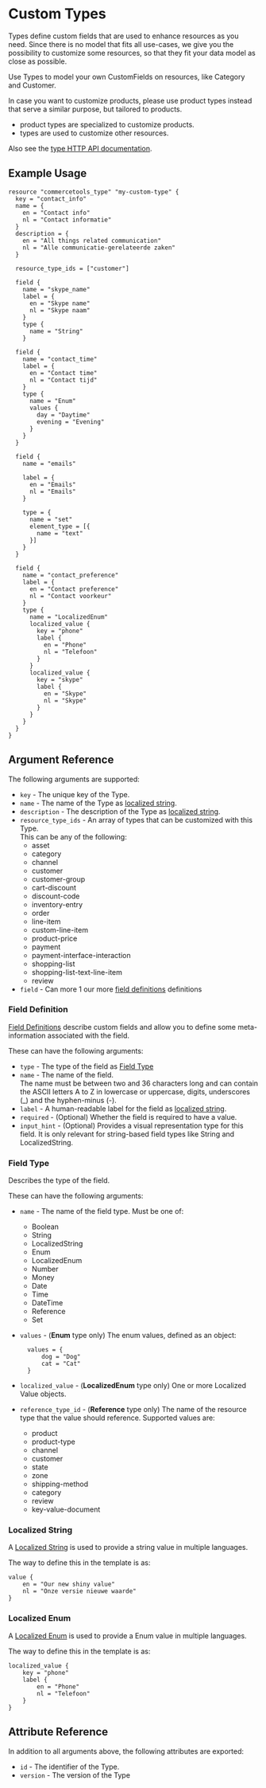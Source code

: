# Custom Types

Types define custom fields that are used to enhance resources as you need.
Since there is no model that fits all use-cases, we give you the possibility
to customize some resources, so that they fit your data model as close as
possible.

Use Types to model your own CustomFields on resources, like Category and
Customer.

In case you want to customize products, please use product types instead that
serve a similar purpose, but tailored to products.

 - product types are specialized to customize products.
 - types are used to customize other resources.

Also see the [type HTTP API documentation][commercetool-type].

## Example Usage

```hcl
resource "commercetools_type" "my-custom-type" {
  key = "contact_info"
  name = {
    en = "Contact info"
    nl = "Contact informatie"
  }
  description = {
    en = "All things related communication"
    nl = "Alle communicatie-gerelateerde zaken"
  }

  resource_type_ids = ["customer"]

  field {
    name = "skype_name"
    label = {
      en = "Skype name"
      nl = "Skype naam"
    }
    type {
      name = "String"
    }

  field {
    name = "contact_time"
    label = {
      en = "Contact time"
      nl = "Contact tijd"
    }
    type {
      name = "Enum"
      values {
        day = "Daytime"
        evening = "Evening"
      }
    }
  }

  field {
    name = "emails"

    label = {
      en = "Emails"
      nl = "Emails"
    }

    type = {
      name = "set"
      element_type = [{
        name = "text"
      }]
    }
  }

  field {
    name = "contact_preference"
    label = {
      en = "Contact preference"
      nl = "Contact voorkeur"
    }
    type {
      name = "LocalizedEnum"
      localized_value {
        key = "phone"
        label {
          en = "Phone"
          nl = "Telefoon"
        }
      }
      localized_value {
        key = "skype"
        label {
          en = "Skype"
          nl = "Skype"
        }
      }
    }
  }
}
```

## Argument Reference

The following arguments are supported:

* `key` - The unique key of the Type.
* `name` - The name of the Type as [localized string](#localized-string).
* `description` - The description of the Type as [localized string](#localized-string).
* `resource_type_ids` - An array of types that can be customized with this Type.<br>
This can be any of the following:
    - asset
    - category
    - channel
    - customer
    - customer-group
    - cart-discount
    - discount-code
    - inventory-entry
    - order
    - line-item
    - custom-line-item
    - product-price
    - payment
    - payment-interface-interaction
    - shopping-list
    - shopping-list-text-line-item
    - review
* `field` - Can more 1 our more [field definitions](#field-definition) definitions

### Field Definition
[Field Definitions][commercetool-field-definition] describe custom fields and allow you to define some meta-information associated with the field.

These can have the following arguments:

* `type` - The type of the field as [Field Type](#field-type)
* `name` - The name of the field.<br>
    The name must be between two and 36 characters long and can contain the ASCII letters A to Z in lowercase or uppercase, digits, underscores (_) and the hyphen-minus (-).
* `label` - A human-readable label for the field as [localized string](#localized-string).
* `required` - (Optional) Whether the field is required to have a value.
* `input_hint` - (Optional) Provides a visual representation type for this field. It is only relevant for string-based field types like String and LocalizedString.

### Field Type
Describes the type of the field.

These can have the following arguments:

* `name` - The name of the field type. Must be one of:
    - Boolean
    - String
    - LocalizedString
    - Enum
    - LocalizedEnum
    - Number
    - Money
    - Date
    - Time
    - DateTime
    - Reference
    - Set
* `values` - (**Enum** type only) The enum values, defined as an object:

        values = {
            dog = "Dog"
            cat = "Cat"
        }

* `localized_value` - (**LocalizedEnum** type only) One or more Localized Value objects.
* `reference_type_id` - (**Reference** type only) The name of the resource type that the value should reference. Supported values are:
    - product
    - product-type
    - channel
    - customer
    - state
    - zone
    - shipping-method
    - category
    - review
    - key-value-document

### Localized String
A [Localized String][commercetool-localized-string] is used to provide a string value in multiple languages.

The way to define this in the template is as:

```hcl
value {
    en = "Our new shiny value"
    nl = "Onze versie nieuwe waarde"
}
```

### Localized Enum
A [Localized Enum][commercetool-localized-enum] is used to provide a Enum value in multiple languages.

The way to define this in the template is as:

```hcl
localized_value {
    key = "phone"
    label {
        en = "Phone"
        nl = "Telefoon"
    }
}
```

## Attribute Reference

In addition to all arguments above, the following attributes are exported:

* `id` - The identifier of the Type.
* `version` - The version of the Type


[commercetool-type]: https://docs.commercetools.com/http-api-projects-types.html
[commercetool-localized-string]: https://docs.commercetools.com/http-api-types.html#localizedstring
[commercetool-field-definition]: https://docs.commercetools.com/http-api-projects-types.html#fielddefinition
[commercetool-localized-enum]: https://docs.commercetools.com/http-api-projects-types.html#localizedenumvalue
